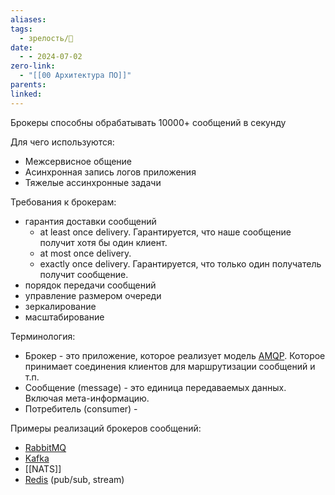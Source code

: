 ```yaml
---
aliases: 
tags:
  - зрелость/🌱
date:
  - - 2024-07-02
zero-link:
  - "[[00 Архитектура ПО]]"
parents: 
linked:
---
```

Брокеры способны обрабатывать 10000+ сообщений в секунду 

Для чего используются:
- Межсервисное общение
- Асинхронная запись логов приложения
- Тяжелые ассинхронные задачи

Требования к брокерам:
- гарантия доставки сообщений
	- at least once delivery. Гарантируется, что наше сообщение получит хотя бы один клиент.
	- at most once delivery.
	- exactly once delivery. Гарантируется, что только один получатель получит сообщение.
- порядок передачи сообщений
- управление размером очереди
- зеркалирование
- масштабирование

Терминология:
- Брокер - это приложение, которое реализует модель [AMQP](Advanced%20Message%20Queuing%20Protocol.md). Которое принимает соединения клиентов для маршрутизации сообщений и т.п.
- Сообщение (message) - это единица передаваемых данных. Включая мета-информацию.
- Потребитель (consumer) - 

Примеры реализаций брокеров сообщений:
- [RabbitMQ](RabbitMQ.md)
- [Kafka](Kafka.md)
- [[NATS]]
- [Redis](Redis.md) (pub/sub, stream)